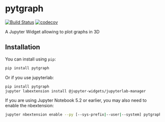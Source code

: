
# pytgraph

[![Build Status](https://travis-ci.org//pytgraph.svg?branch=master)](https://travis-ci.org//pytgraph)
[![codecov](https://codecov.io/gh//pytgraph/branch/master/graph/badge.svg)](https://codecov.io/gh//pytgraph)


A Jupyter Widget allowing to plot graphs in 3D

## Installation

You can install using `pip`:

```bash
pip install pytgraph
```

Or if you use jupyterlab:

```bash
pip install pytgraph
jupyter labextension install @jupyter-widgets/jupyterlab-manager
```

If you are using Jupyter Notebook 5.2 or earlier, you may also need to enable
the nbextension:
```bash
jupyter nbextension enable --py [--sys-prefix|--user|--system] pytgraph
```

